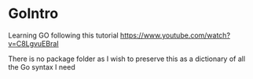 # GoIntro
Learning GO following this tutorial https://www.youtube.com/watch?v=C8LgvuEBraI

There is no package folder as I wish to preserve this as a dictionary of all the Go syntax I need
